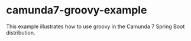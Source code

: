 # camunda7-groovy-example

This example illustrates how to use groovy in the Camunda 7 Spring Boot distribution.